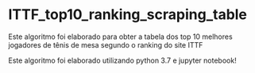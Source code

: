 # ITTF_top10_ranking_scraping_table
Este algoritmo foi elaborado para obter a tabela dos top 10 melhores jogadores de tênis de mesa segundo o ranking do site ITTF

Este algoritmo foi elaborado utilizando python 3.7 e jupyter notebook!
